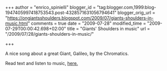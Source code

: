 +++
author = "enrico_spinielli"
blogger_id = "tag:blogger.com,1999:blog-1947405997418753543.post-4328571631056794641"
blogger_orig_url = "https://ongiantsshoulders.blogspot.com/2009/07/giants-shoulders-in-music.html"
comments = true
date = "2009-07-28"
modified_time = "2009-07-29T00:00:42.698+02:00"
title = "Giants' Shoulders in music"
url = "/2009/07/28/giants-shoulders-in-music/"

+++

A nice song about a great Giant, Galileo, by the Chromatics.

Read text and listen to music, [here.](https://www.astrocappella.com/shoulders.shtml)